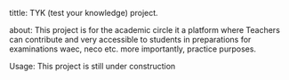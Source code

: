 tittle: TYK (test your knowledge) project.

about: This project is for the academic circle
it a platform where Teachers can contribute and very accessible to students 
in preparations for examinations waec, neco etc.
more importantly, practice purposes.

Usage:
This project is still under construction 
